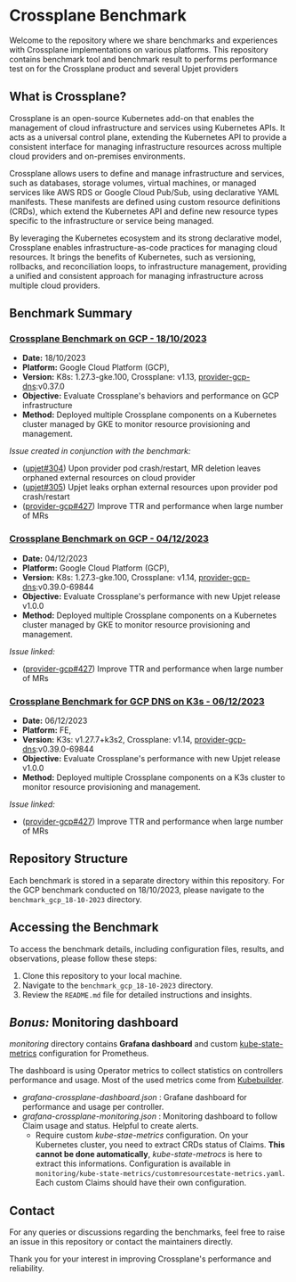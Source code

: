 # Crossplane Benchmark

Welcome to the repository where we share benchmarks and experiences with Crossplane implementations on various platforms. This repository contains benchmark tool and benchmark result to performs performance test on for the Crossplane product and several Upjet providers

## What is Crossplane?
Crossplane is an open-source Kubernetes add-on that enables the management of cloud infrastructure and services using Kubernetes APIs. It acts as a universal control plane, extending the Kubernetes API to provide a consistent interface for managing infrastructure resources across multiple cloud providers and on-premises environments.

Crossplane allows users to define and manage infrastructure and services, such as databases, storage volumes, virtual machines, or managed services like AWS RDS or Google Cloud Pub/Sub, using declarative YAML manifests. These manifests are defined using custom resource definitions (CRDs), which extend the Kubernetes API and define new resource types specific to the infrastructure or service being managed.

By leveraging the Kubernetes ecosystem and its strong declarative model, Crossplane enables infrastructure-as-code practices for managing cloud resources. It brings the benefits of Kubernetes, such as versioning, rollbacks, and reconciliation loops, to infrastructure management, providing a unified and consistent approach for managing infrastructure across multiple cloud providers.

## Benchmark Summary

### [Crossplane Benchmark on GCP - 18/10/2023](benchmark_gcp_18-10-2023/)
- **Date:** 18/10/2023
- **Platform:** Google Cloud Platform (GCP), 
- **Version:** K8s: 1.27.3-gke.100, Crossplane: v1.13, [provider-gcp-dns](https://marketplace.upbound.io/providers/upbound/provider-gcp-dns/v0.37.0):v0.37.0
- **Objective:** Evaluate Crossplane's behaviors and performance on GCP infrastructure
- **Method:** Deployed multiple Crossplane components on a Kubernetes cluster managed by GKE to monitor resource provisioning and management.

*Issue created in conjunction with the benchmark:*
- ([upjet#304](https://github.com/crossplane/upjet/issues/304)) Upon provider pod crash/restart, MR deletion leaves orphaned external resources on cloud provider
- ([upjet#305](https://github.com/crossplane/upjet/issues/305)) Upjet leaks orphan external resources upon provider pod crash/restart
- ([provider-gcp#427](https://github.com/upbound/provider-gcp/issues/427)) Improve TTR and performance when large number of MRs

### [Crossplane Benchmark on GCP - 04/12/2023](benchmark_gcp_04-12-2023/)
- **Date:** 04/12/2023
- **Platform:** Google Cloud Platform (GCP), 
- **Version:** K8s: 1.27.3-gke.100, Crossplane: v1.14, [provider-gcp-dns](https://marketplace.upbound.io/providers/upbound/provider-gcp-dns):v0.39.0-69844
- **Objective:** Evaluate Crossplane's performance with new Upjet release v1.0.0
- **Method:** Deployed multiple Crossplane components on a Kubernetes cluster managed by GKE to monitor resource provisioning and management.

*Issue linked:*
- ([provider-gcp#427](https://github.com/upbound/provider-gcp/issues/427)) Improve TTR and performance when large number of MRs

### [Crossplane Benchmark for GCP DNS on K3s - 06/12/2023](benchmark_gcp_06-12-2023/)
- **Date:** 06/12/2023
- **Platform:** FE, 
- **Version:** K3s: v1.27.7+k3s2, Crossplane: v1.14, [provider-gcp-dns](https://marketplace.upbound.io/providers/upbound/provider-gcp-dns):v0.39.0-69844
- **Objective:** Evaluate Crossplane's performance with new Upjet release v1.0.0
- **Method:** Deployed multiple Crossplane components on a K3s cluster to monitor resource provisioning and management.

*Issue linked:*
- ([provider-gcp#427](https://github.com/upbound/provider-gcp/issues/427)) Improve TTR and performance when large number of MRs

## Repository Structure

Each benchmark is stored in a separate directory within this repository. For the GCP benchmark conducted on 18/10/2023, please navigate to the `benchmark_gcp_18-10-2023` directory.

## Accessing the Benchmark

To access the benchmark details, including configuration files, results, and observations, please follow these steps:

1. Clone this repository to your local machine.
2. Navigate to the `benchmark_gcp_18-10-2023` directory.
3. Review the `README.md` file for detailed instructions and insights.

## *Bonus:* Monitoring dashboard

*monitoring* directory contains **Grafana dashboard** and custom [kube-state-metrics](https://github.com/kubernetes/kube-state-metrics) configuration for Prometheus.

The dashboard is using Operator metrics to collect statistics on controllers performance and usage. Most of the used metrics come from [Kubebuilder](https://book.kubebuilder.io/reference/metrics-reference).

- *grafana-crossplane-dashboard.json* : Grafane dashboard for performance and usage per controller.
- *grafana-crossplane-monitoring.json* : Monitoring dashboard to follow Claim usage and status. Helpful to create alerts.
   - Require custom *kube-stae-metrics* configuration. On your Kubernetes cluster, you need to extract CRDs status of Claims. **This cannot be done automatically**, *kube-state-metrocs* is here to extract this informations. Configuration is available in `monitoring/kube-state-metrics/customresourcestate-metrics.yaml`. Each custom Claims should have their own configuration.

## Contact

For any queries or discussions regarding the benchmarks, feel free to raise an issue in this repository or contact the maintainers directly.

Thank you for your interest in improving Crossplane's performance and reliability.
